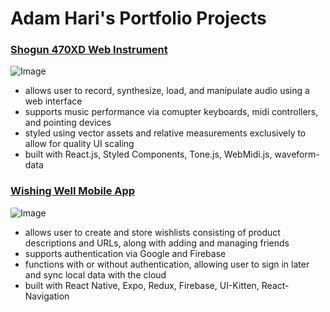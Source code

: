 # Adam Hari's Portfolio Projects

### [Shogun 470XD Web Instrument](https://github.com/adamhari/piano-roll)

![Image](https://i.imgur.com/VZ4Q6xG.png)

- allows user to record, synthesize, load, and manipulate audio using a web interface
- supports music performance via comupter keyboards, midi controllers, and pointing devices
- styled using vector assets and relative measurements exclusively to allow for quality UI scaling
- built with React.js, Styled Components, Tone.js, WebMidi.js, waveform-data 

### [Wishing Well Mobile App](https://play.google.com/store/apps/details?id=com.adamhari.wishingwell)

![Image](https://i.imgur.com/xtaICvn.png)

- allows user to create and store wishlists consisting of product descriptions and URLs, along with adding and managing friends
- supports authentication via Google and Firebase
- functions with or without authentication, allowing user to sign in later and sync local data with the cloud
- built with React Native, Expo, Redux, Firebase, UI-Kitten, React-Navigation

